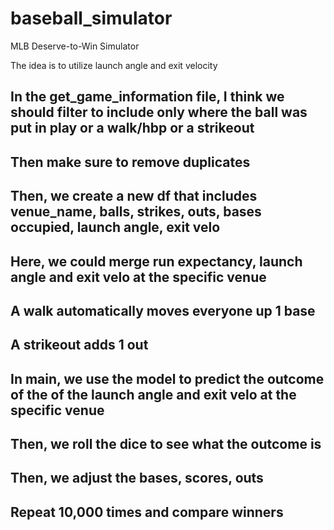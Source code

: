# baseball_simulator
MLB Deserve-to-Win Simulator

The idea is to utilize launch angle and exit velocity 

## In the get_game_information file, I think we should filter to include only where the ball was put in play or a walk/hbp or a strikeout
## Then make sure to remove duplicates
## Then, we create a new df that includes venue_name, balls, strikes, outs, bases occupied, launch angle, exit velo
## Here, we could merge run expectancy, launch angle and exit velo at the specific venue
## A walk automatically moves everyone up 1 base
## A strikeout adds 1 out
## In main, we use the model to predict the outcome of the of the launch angle and exit velo at the specific venue
## Then, we roll the dice to see what the outcome is
## Then, we adjust the bases, scores, outs
## Repeat 10,000 times and compare winners
